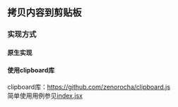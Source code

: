 ## 拷贝内容到剪贴板

### 实现方式

#### 原生实现



#### 使用clipboard库

clipboard库：https://github.com/zenorocha/clipboard.js  
简单使用用例参见[index.jsx](./index.jsx)
